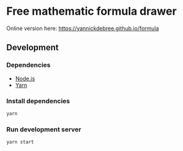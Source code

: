 # Free mathematic formula drawer

Online version here: https://yannickdebree.github.io/formula

## Development

### Dependencies

- [Node.js](https://nodejs.org/en/download/)
- [Yarn](https://classic.yarnpkg.com/lang/en/docs/install)

### Install dependencies

```bash
yarn
```

### Run development server

```bash
yarn start
```
